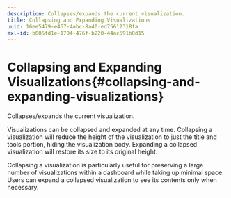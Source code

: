 ```yaml
---
description: Collapses/expands the current visualization.
title: Collapsing and Expanding Visualizations
uuid: 16ee5479-e457-4abc-8a40-ed75612318fa
exl-id: b005fd1e-1704-476f-b220-44ac591b8d15
---
```

# Collapsing and Expanding Visualizations{#collapsing-and-expanding-visualizations}

Collapses/expands the current visualization.

Visualizations can be collapsed and expanded at any time. Collapsing a visualization will reduce the height of the visualization to just the title and tools portion, hiding the visualization body. Expanding a collapsed visualization will restore its size to its original height.

Collapsing a visualization is particularly useful for preserving a large number of visualizations within a dashboard while taking up minimal space. Users can expand a collapsed visualization to see its contents only when necessary.
